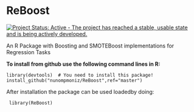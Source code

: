 # ReBoost
[![Project Status: Active - The project has reached a stable, usable state and is being actively developed.](http://www.repostatus.org/badges/latest/active.svg)](http://www.repostatus.org/#active)

An R Package with Boosting and SMOTEBoost implementations for Regression Tasks

**To install from github use the following command lines in R:**

    library(devtools)  # You need to install this package!
    install_github("nunompmoniz/ReBoost",ref="master")

After installation the package can be used loadedby doing:

     library(ReBoost)
